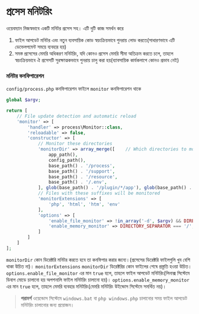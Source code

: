 # প্রসেস মনিটরিং
ওয়েবম্যান নিজস্বভাবে একটি মনিটর প্রসেস সহ। এটি দুটি কাজ সমর্থন করে
1. ফাইল আপডেট মনিটর এবং নতুন ব্যবসায়িক কোড স্বয়ংক্রিয়ভাবে পুনরায় লোড করতে(সাধারণভাবে এটি ডেভেলপমেন্ট সময়ে ব্যবহার হয়)
2. সমস্ত প্রসেসের মেমরি অধিকরণ মনিটরিং, যদি কোনও প্রসেস মেমরি সীমা অতিক্রম করতে চলে, তাহলে স্বয়ংক্রিয়ভাবে ঐ প্রসেসটি সুরক্ষাত্মকভাবে পুনরায় চালু করা হয়(ব্যাবসায়িক কার্যকলাপে কোনও প্রভাব নেই)

### মনিটর কনফিগারেশন
`config/process.php` কনফিগারেশন ফাইলে `monitor` কনফিগারেশন থাকে
```php
global $argv;

return [
    // File update detection and automatic reload
    'monitor' => [
        'handler' => process\Monitor::class,
        'reloadable' => false,
        'constructor' => [
            // Monitor these directories
            'monitorDir' => array_merge([    // Which directories to monitor
                app_path(),
                config_path(),
                base_path() . '/process',
                base_path() . '/support',
                base_path() . '/resource',
                base_path() . '/.env',
            ], glob(base_path() . '/plugin/*/app'), glob(base_path() . '/plugin/*/config'), glob(base_path() . '/plugin/*/api')),
            // Files with these suffixes will be monitored
            'monitorExtensions' => [
                'php', 'html', 'htm', 'env'
            ],
            'options' => [
                'enable_file_monitor' => !in_array('-d', $argv) && DIRECTORY_SEPARATOR === '/', // Whether to enable file monitoring
                'enable_memory_monitor' => DIRECTORY_SEPARATOR === '/',                      // Whether to enable memory monitoring
            ]
        ]
    ]
];
```
`monitorDir` কোন ডিরেক্টরি মনিটর করতে হবে তা কনফিগার করার জন্যে।(প্রসেসের ডিরেক্টরি ফাইলগুলি খুব বেশি থাকা উচিত না)।
`monitorExtensions` `monitorDir` ডিরেক্টরির কোন ফাইলের শেষে প্রস্তুতি হওয়া উচিত।
`options.enable_file_monitor` এর মান `true` হলে, তাহলে ফাইল আপডেট মনিটরিং(লিনাক্স সিস্টেমে ডিবাগ মোডে চালানো হয় অপশনালি ফাইল মনিটরিং চালানো হয়)।
`options.enable_memory_monitor` এর মান `true` হলে, তাহলে মেমরি ব্যবহার মনিটরিং(মেমরি মনিটরিং উইন্ডোস সিস্টেমে সমর্থিত নয়)।

> **পরামর্শ**
> ওয়েন্ডোস সিস্টেমে `windows.bat` বা `php windows.php` চালানোর সময় ফাইল আপডেট মনিটরিং চালানোর জন্য প্রয়োজন।
